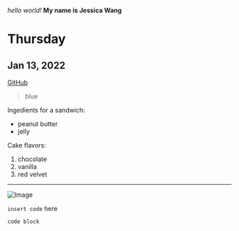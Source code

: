 *hello world!*
**My name is Jessica Wang**
# Thursday
## Jan 13, 2022

[GitHub](https://github.com)

> blue

Ingedients for a sandwich:
* peanut butter
* jelly

Cake flavors:
1. chocolate
2. vanilla
3. red velvet

---
![Image](https://media-cldnry.s-nbcnews.com/image/upload/t_nbcnews-fp-1024-512,f_auto,q_auto:best/newscms/2019_33/2203981/171026-better-coffee-boost-se-329p.jpg)

`insert code` here

```
code block
```
